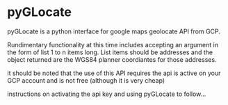 # pyGLocate

pyGLocate is a python interface for google maps geolocate API from GCP.

Rundimentary functionality at this time includes accepting an argument in the form of list 1 to n items long.
List items should be addresses and the object returned are the WGS84 planner coordiantes for those addresses.

it should be noted that the use of this API requires the api is active on your GCP account 
and is not free (although it is very cheap)

instructions on activating the api key and using pyGLocate to follow...
